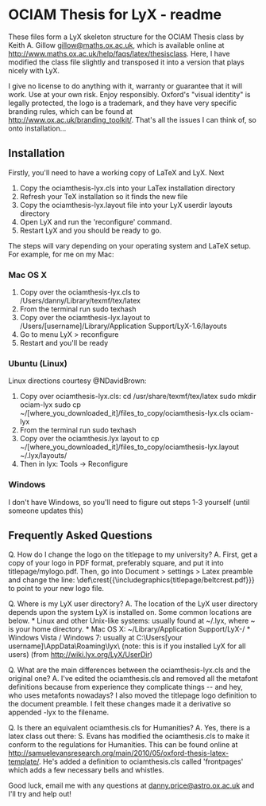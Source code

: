 # OCIAM Thesis for LyX - readme

These files form a LyX skeleton structure for the OCIAM Thesis class by Keith A. Gillow <gillow@maths.ox.ac.uk>, which is available online at http://www.maths.ox.ac.uk/help/faqs/latex/thesisclass. Here, I have modified the class file slightly and transposed it into a version that plays nicely with LyX.

I give no license to do anything with it, warranty or guarantee that it will work. Use at your own risk. Enjoy responsibly. Oxford's "visual identity" is legally protected, the logo is a trademark, and they have very specific branding rules, which can be found at http://www.ox.ac.uk/branding_toolkit/. That's all the issues I can think of, so onto installation...

## Installation

Firstly, you'll need to have a working copy of LaTeX and LyX. Next

1. Copy the ociamthesis-lyx.cls into your LaTex installation directory
2. Refresh your TeX installation so it finds the new file
3. Copy the ociamthesis-lyx.layout file into your LyX userdir layouts directory
4. Open LyX and run the 'reconfigure' command.
5. Restart LyX and you should be ready to go.

The steps will vary depending on your operating system and LaTeX setup. For example, for me on my Mac:

### Mac OS X

1. Copy over the ociamthesis-lyx.cls to
	 /Users/danny/Library/texmf/tex/latex
2. From the terminal run 
	 sudo texhash
3. Copy over the ociamthesis-lyx.layout to
	 /Users/[username]/Library/Application Support/LyX-1.6/layouts
4. Go to menu LyX > reconfigure
5. Restart and you'll be ready

### Ubuntu (Linux)

Linux directions courtesy @NDavidBrown:

1. Copy over ociamthesis-lyx.cls:
	cd /usr/share/texmf/tex/latex
	sudo mkdir ociam-lyx
	sudo cp ~/[where_you_downloaded_it]/files_to_copy/ociamthesis-lyx.cls ociam-lyx
2. From the terminal run
	sudo texhash
3. Copy over the ociamthesis.lyx layout to
	cp ~/[where_you_downloaded_it]/files_to_copy/ociamthesis-lyx.layout ~/.lyx/layouts/
4. Then in lyx:
	Tools -> Reconfigure

### Windows

I don't have Windows, so you'll need to figure out steps 1-3 yourself (until someone updates this)


## Frequently Asked Questions

Q. How do I change the logo on the titlepage to my university?
A. First, get a copy of your logo in PDF format, preferably square, and put it into titlepage/mylogo.pdf. Then, go into Document > settings > Latex preamble and change the line:
	\def\crest{{\includegraphics{titlepage/beltcrest.pdf}}}
to point to your new logo file. 

Q. Where is my LyX user directory?
A. The location of the LyX user directory depends upon the system LyX is installed on. Some common locations are below.
    * Linux and other Unix-like systems: usually found at ~/.lyx, where ~ is your home directory.
    * Mac OS X: ~/Library/Application Support/LyX-<VERSION>/
    * Windows Vista / Windows 7: usually at C:\Users\[your username]\AppData\Roaming\lyx<VERSION>\ (note: this is if you installed LyX for all users)
(from http://wiki.lyx.org/LyX/UserDir)

Q. What are the main differences between the ociamthesis-lyx.cls and the original one?
A. I've edited the ociamthesis.cls and removed all the metafont definitions because from experience they complicate things -- and hey, who uses metafonts nowadays? I also moved the titlepage logo definition to the document preamble. I felt these changes made it a derivative so appended -lyx to the filename.

Q. Is there an equivalent ociamthesis.cls for Humanities?
A. Yes, there is a latex class out there: S. Evans has modified the ociamthesis.cls to make it conform to the regulations for Humanities. This can be found online at http://samuelevansresearch.org/main/2010/05/oxford-thesis-latex-template/. He's added a definition to ociamthesis.cls called 'frontpages' which adds a few necessary bells and whistles.


Good luck, email me with any questions at danny.price@astro.ox.ac.uk and I'll try and help out!